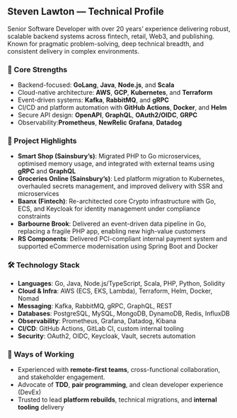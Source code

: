 ## Steven Lawton — Technical Profile

Senior Software Developer with over 20 years’ experience delivering robust, scalable backend systems across fintech, 
retail, Web3, and publishing. Known for pragmatic problem-solving, deep technical breadth, and consistent delivery in 
complex environments.

### 🔧 Core Strengths

- Backend-focused: **GoLang**, **Java**, **Node.js**, and **Scala**
- Cloud-native architecture: **AWS**, **GCP**, **Kubernetes**, and **Terraform**
- Event-driven systems: **Kafka**, **RabbitMQ**, and **gRPC**
- CI/CD and platform automation with **GitHub Actions**, **Docker**, and **Helm**
- Secure API design: **OpenAPI**, **GraphQL**, **OAuth2/OIDC**, **GRPC**
- Observability:**Prometheus**, **NewRelic** **Grafana**, **Datadog**

### 💼 Project Highlights

- **Smart Shop (Sainsbury’s)**: Migrated PHP to Go microservices, optimised memory usage, and integrated with external teams using **gRPC** and **GraphQL**
- **Groceries Online (Sainsbury’s)**: Led platform migration to Kubernetes, overhauled secrets management, and improved delivery with SSR and microservices
- **Baanx (Fintech)**: Re-architected core Crypto infrastructure with Go, ECS, and Keycloak for identity management under compliance constraints
- **Barbourne Brook**: Delivered an event-driven data pipeline in Go, replacing a fragile PHP app, enabling new high-value customers
- **RS Components**: Delivered PCI-compliant internal payment system and supported eCommerce modernisation using Spring Boot and Docker

### 🛠 Technology Stack

- **Languages**: Go, Java, Node.js/TypeScript, Scala, PHP, Python, Solidity
- **Cloud & Infra**: AWS (ECS, EKS, Lambda), Terraform, Helm, Docker, Nomad
- **Messaging**: Kafka, RabbitMQ, gRPC, GraphQL, REST
- **Databases**: PostgreSQL, MySQL, MongoDB, DynamoDB, Redis, InfluxDB
- **Observability**: Prometheus, Grafana, Datadog, Kibana
- **CI/CD**: GitHub Actions, GitLab CI, custom internal tooling
- **Security**: OAuth2, OIDC, Keycloak, Vault, secrets automation

### 🤝 Ways of Working

- Experienced with **remote-first teams**, cross-functional collaboration, and stakeholder engagement.
- Advocate of **TDD**, **pair programming**, and clean developer experience (DevEx)
- Trusted to lead **platform rebuilds**, technical migrations, and **internal tooling** delivery
